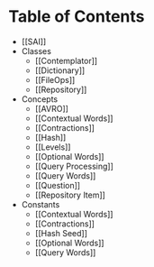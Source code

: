# Table of Contents
- [[SAI]]
- Classes
	- [[Contemplator]]
	- [[Dictionary]]
	- [[FileOps]]
	- [[Repository]]
-	Concepts
	-	[[AVRO]]
	-	[[Contextual Words]]
	-	[[Contractions]]
	-	[[Hash]]
	-	[[Levels]]
	-	[[Optional Words]]
	-	[[Query Processing]]
	-	[[Query Words]]
	-	[[Question]]
	-	[[Repository Item]]
- Constants
	- [[Contextual Words]]
	- [[Contractions]]
	- [[Hash Seed]]
	- [[Optional Words]]
	- [[Query Words]]